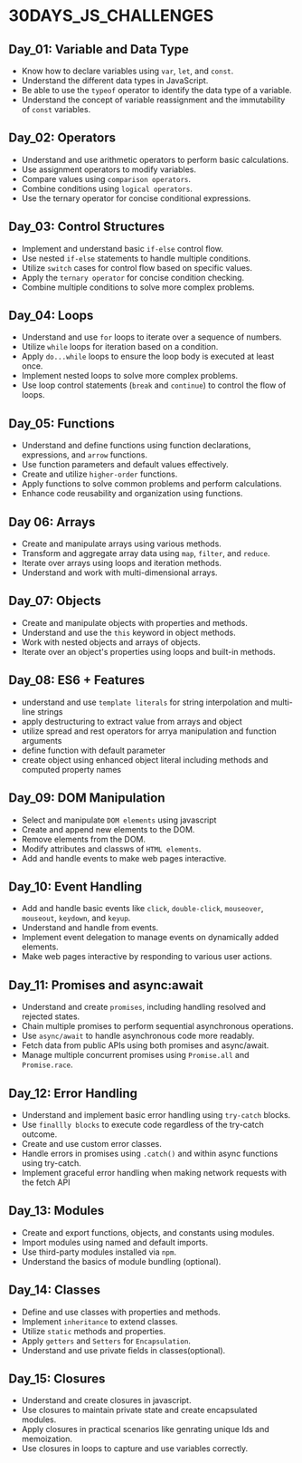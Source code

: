 # 30DAYS_JS_CHALLENGES

## Day_01: Variable and Data Type

- Know how to declare variables using `var`, `let`, and `const`.
- Understand the different data types in JavaScript.
- Be able to use the `typeof` operator to identify the data type of a variable.
- Understand the concept of variable reassignment and the immutability of `const` variables.

## Day_02: Operators

- Understand and use arithmetic operators to perform basic calculations.
- Use assignment operators to modify variables.
- Compare values using `comparison operators`.
- Combine conditions using `logical operators`.
- Use the ternary operator for concise conditional expressions.

## Day_03: Control Structures

- Implement and understand basic `if-else` control flow.
- Use nested `if-else` statements to handle multiple conditions.
- Utilize `switch` cases for control flow based on specific values.
- Apply the `ternary operator` for concise condition checking.
- Combine multiple conditions to solve more complex problems.

## Day_04: Loops

- Understand and use `for` loops to iterate over a sequence of numbers.
- Utilize `while` loops for iteration based on a condition.
- Apply `do...while` loops to ensure the loop body is executed at least once.
- Implement nested loops to solve more complex problems.
- Use loop control statements (`break` and `continue`) to control the flow of loops.

## Day_05: Functions

- Understand and define functions using function declarations, expressions, and `arrow` functions.
- Use function parameters and default values effectively.
- Create and utilize `higher-order` functions.
- Apply functions to solve common problems and perform calculations.
- Enhance code reusability and organization using functions.

## Day 06: Arrays

- Create and manipulate arrays using various methods.
- Transform and aggregate array data using `map`, `filter`, and `reduce`.
- Iterate over arrays using loops and iteration methods.
- Understand and work with multi-dimensional arrays.

## Day_07: Objects

- Create and manipulate objects with properties and methods.
- Understand and use the `this` keyword in object methods.
- Work with nested objects and arrays of objects.
- Iterate over an object's properties using loops and built-in methods.

## Day_08: ES6 + Features

- understand and use `template literals` for string interpolation and multi-line strings
- apply destructuring to extract value from arrays and object
- utilize spread and rest operators for arrya manipulation and function arguments
- define function with default parameter
- create object using enhanced object literal including methods and computed property names

## Day_09: DOM Manipulation

- Select and manipulate `DOM elements` using javascript
- Create and append new elements to the DOM.
- Remove elements from the DOM.
- Modify attributes and classws of `HTML elements`.
- Add and handle events to make web pages interactive.

## Day_10: Event Handling

- Add and handle basic events like `click`, `double-click`, `mouseover`, `mouseout`, `keydown`, and `keyup`.
- Understand and handle from events.
- Implement event delegation to manage events on dynamically added elements.
- Make web pages interactive by responding to various user actions.

## Day_11: Promises and async:await

- Understand and create `promises`, including handling resolved and rejected states.
- Chain multiple promises to perform sequential asynchronous operations.
- Use `async/await` to handle asynchronous code more readably.
- Fetch data from public APIs using both promises and async/await.
- Manage multiple concurrent promises using `Promise.all` and `Promise.race`.

## Day_12: Error Handling

- Understand and implement basic error handling using `try-catch` blocks.
- Use `finallly blocks` to execute code regardless of the try-catch outcome.
- Create and use custom error classes.
- Handle errors in promises using `.catch()` and within async functions using try-catch.
- Implement graceful error handling when making network requests with the fetch API

## Day_13: Modules

- Create and export functions, objects, and constants using modules.
- Import modules using named and default imports.
- Use third-party modules installed via `npm`.
- Understand the basics of module bundling (optional).

## Day_14: Classes

- Define and use classes with properties and methods.
- Implement `inheritance` to extend classes.
- Utilize `static` methods and properties.
- Apply `getters` and `Setters` for `Encapsulation`.
- Understand and use private fields in classes(optional).

## Day_15: Closures

- Understand and create closures in javascript.
- Use closures to maintain private state and create encapsulated modules.
- Apply closures in practical scenarios like genrating unique Ids and memoization.
- Use closures in loops to capture and use variables correctly.